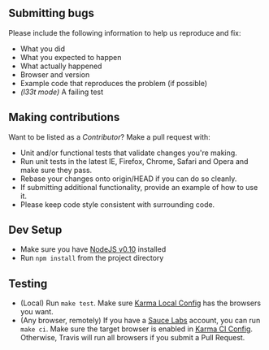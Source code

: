 ## Submitting bugs
Please include the following information to help us reproduce and fix:

* What you did
* What you expected to happen
* What actually happened
* Browser and version
* Example code that reproduces the problem (if possible)
* *(l33t mode)* A failing test

## Making contributions
Want to be listed as a *Contributor*? Make a pull request with: 

* Unit and/or functional tests that validate changes you're making.
* Run unit tests in the latest IE, Firefox, Chrome, Safari and Opera and make sure they pass.
* Rebase your changes onto origin/HEAD if you can do so cleanly.
* If submitting additional functionality, provide an example of how to use it.
* Please keep code style consistent with surrounding code.

## Dev Setup
* Make sure you have [NodeJS v0.10](http://nodejs.org/) installed
* Run `npm install` from the project directory

## Testing
* (Local) Run `make test`. Make sure [Karma Local Config](karma.conf.js) has the browsers you want.
* (Any browser, remotely) If you have a [Sauce Labs](https://saucelabs.com) account, you can run `make ci`.
 Make sure the target browser is enabled in [Karma CI Config](karma.conf.ci.js).
 Otherwise, Travis will run all browsers if you submit a Pull Request. 
